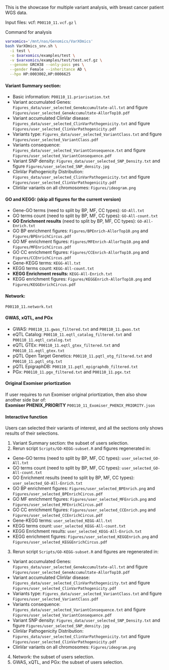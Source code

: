 This is the showcase for multiple variant analysis, with breast cancer patient WGS data.

Input files:
vcf: `P00110_11.vcf.gz` \

Command for analysis
```bash
varxomics='/mnt/nas/Genomics/VarXOmics'
bash VarXOmics_snv.sh \
  -i test \
  -o $varxomics/examples/test \
  -v $varxomics/examples/test/test.vcf.gz \
  --genome GRCH38 --only-pass yes \
  --gender Female --inheritance AD \
  --hpo HP:0003002,HP:0006625
```

#### Variant Summary section:
  - Basic information: `P00110_11.priorisation.txt`
  - Variant accumulated Genes: `Figures_data/user_selected_GeneAccumultate-all.txt` and figure `Figures/user_selected_GeneAccumultate-AllorTop10.pdf`
  - Variant accumulated ClinVar disease: `Figures_data/user_selected_ClinVarPathogenicity.txt` and figure `Figures/user_selected_ClinVarPathogenicity.pdf`
  - Variants type: `Figures_data/user_selected_VariantClass.txt` and figure `Figures/user_selected_VariantClass.pdf`
  - Variants consequence: `Figures_data/user_selected_VariantConsequence.txt` and figure `Figures/user_selected_VariantConsequence.pdf`
  - Variant SNP density: `Figures_data/user_selected_SNP_Density.txt` and figure `Figures/user_selected_SNP_density.jpg`
  - ClinVar Pathogenicity Distribution: `Figures_data/user_selected_ClinVarPathogenicity.txt` and figure `Figures/user_selected_ClinVarPathogenicity.pdf`
  - ClinVar variants on all chromosomes: `Figures/ideogram.png`

#### GO and KEGG: (skip all figures for the current version)
  - Gene-GO terms (need to split by BP, MF, CC types): `GO-All.txt`
  - GO terms count (need to split by BP, MF, CC types): `GO-All-count.txt`
  - **GO Enrichment results** (need to split by BP, MF, CC types): `GO-All-Enrich.txt`
  - GO BP enrichment figures: `Figures/BPEnrich-AllorTop10.png` and `Figures/BPEnrichCircus.pdf`
  - GO MF enrichment figures: `Figures/MFEnrich-AllorTop10.png` and `Figures/MFEnrichCircus.pdf`
  - GO CC enrichment figures: `Figures/CCEnrich-AllorTop10.png` and `Figures/CCEnrichCircus.pdf`
  - Gene-KEGG terms: `KEGG-All.txt`
  - KEGG terms count: `KEGG-All-count.txt`
  - **KEGG Enrichment results:** `KEGG-All-Enrich.txt`
  - KEGG enrichment figures: `Figures/KEGGEnrich-AllorTop10.png` and `Figures/KEGGEnrichCircus.pdf`

#### Network:
  `P00110_11.network.txt`

#### GWAS, xQTL, and PGx
  - GWAS: `P00110_11.gwas_filtered.txt` and `P00110_11.gwas.txt`
  - eQTL Catalog: `P00110_11.eqtl_catalog_filtered.txt` and `P00110_11.eqtl_catalog.txt` 
  - eQTL GTEx: `P00110_11.eqtl_gtex_filtered.txt` and `P00110_11.eqtl_gtex.txt`
  - pQTL Open Target Genetics: `P00110_11.pqtl_otg_filtered.txt` and `P00110_11.pqtl_otg.txt`
  - pQTL EpigraphDB: `P00110_11.pqtl_epigraphdb_filtered.txt`
  - PGx: `P00110_11.pgx_filtered.txt` and `P00110_11.pgx.txt`

#### Original Exomiser priortization 
If user requires to run Exomiser original priortization, then also show another side bar of: \
**Exomiser PHENIX_PRIORITY** `P00110_11_Exomiser_PHENIX_PRIORITY.json`


 #### Interactive function
 Users can selected their variants of interest, and all the sections only shows results of their selections. 
 1. Variant Summary section: the subset of users selection.
 2. Rerun script `Scripts/GO-KEGG-subset.R` and figures regenerated in:
  - Gene-GO terms (need to split by BP, MF, CC types): `user_selected_GO-All.txt`
  - GO terms count (need to split by BP, MF, CC types): `user_selected_GO-All-count.txt`
  - GO Enrichment results (need to split by BP, MF, CC types): `user_selected_GO-All-Enrich.txt`
  - GO BP enrichment figures: `Figures/user_selected_BPEnrich.png` and `Figures/user_selected_BPEnrichCircus.pdf`
  - GO MF enrichment figures: `Figures/user_selected_MFEnrich.png` and `Figures/user_selected_MFEnrichCircus.pdf`
  - GO CC enrichment figures: `Figures/user_selected_CCEnrich.png` and `Figures/user_selected_CCEnrichCircus.pdf`
  - Gene-KEGG terms: `user_selected_KEGG-All.txt`
  - KEGG terms count: `user_selected_KEGG-All-count.txt`
  - KEGG Enrichment results: `user_selected_KEGG-All-Enrich.txt`
  - KEGG enrichment figures: `Figures/user_selected_KEGGEnrich.png` and `Figures/user_selected_KEGGEnrichCircus.pdf`
 3. Rerun script `Scripts/GO-KEGG-subset.R` and figures are regenerated in:
  - Variant accumulated Genes: `Figures_data/user_selected_GeneAccumultate-all.txt` and figure `Figures/user_selected_GeneAccumultate-AllorTop10.pdf`
  - Variant accumulated ClinVar disease: `Figures_data/user_selected_ClinVarPathogenicity.txt` and figure `Figures/user_selected_ClinVarPathogenicity.pdf`
  - Variants type: `Figures_data/user_selected_VariantClass.txt` and figure `Figures/user_selected_VariantClass.pdf`
  - Variants consequence: `Figures_data/user_selected_VariantConsequence.txt` and figure `Figures/user_selected_VariantConsequence.pdf`
  - Variant SNP density: `Figures_data/user_selected_SNP_Density.txt` and figure `Figures/user_selected_SNP_density.jpg`
  - ClinVar Pathogenicity Distribution: `Figures_data/user_selected_ClinVarPathogenicity.txt` and figure `Figures/user_selected_ClinVarPathogenicity.pdf`
  - ClinVar variants on all chromosomes: `Figures/ideogram.png`
 4. Network: the subset of users selection.
 5. GWAS, xQTL, and PGx: the subset of users selection.
